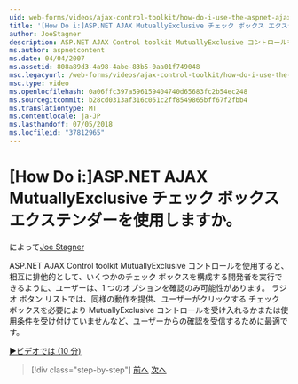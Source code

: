 ```yaml
---
uid: web-forms/videos/ajax-control-toolkit/how-do-i-use-the-aspnet-ajax-mutuallyexclusive-checkbox-extender
title: '[How Do i:]ASP.NET AJAX MutuallyExclusive チェック ボックス エクステンダーを使用しますか。 | Microsoft Docs'
author: JoeStagner
description: ASP.NET AJAX Control toolkit MutuallyExclusive コントロールを使用すると、開発者は、複数のチェック ボックスとして相互に排他的で e を構成しています.
ms.author: aspnetcontent
ms.date: 04/04/2007
ms.assetid: 808a89d3-4a98-4abe-83b5-0aa01f749048
msc.legacyurl: /web-forms/videos/ajax-control-toolkit/how-do-i-use-the-aspnet-ajax-mutuallyexclusive-checkbox-extender
msc.type: video
ms.openlocfilehash: 0a06ffc397a596159404740d65683fc2b54ec248
ms.sourcegitcommit: b28cd0313af316c051c2ff8549865bff67f2fbb4
ms.translationtype: MT
ms.contentlocale: ja-JP
ms.lasthandoff: 07/05/2018
ms.locfileid: "37812965"
---
```

<a name="how-do-i-use-the-aspnet-ajax-mutuallyexclusive-checkbox-extender"></a>[How Do i:]ASP.NET AJAX MutuallyExclusive チェック ボックス エクステンダーを使用しますか。
====================
によって[Joe Stagner](https://github.com/JoeStagner)

ASP.NET AJAX Control toolkit MutuallyExclusive コントロールを使用すると、相互に排他的として、いくつかのチェック ボックスを構成する開発者を実行できるように、ユーザーは、1 つのオプションを確認のみ可能性があります。 ラジオ ボタン リストでは、同様の動作を提供、ユーザーがクリックする チェック ボックスを必要により MutuallyExclusive コントロールを受け入れるかまたは使用条件を受け付けていませんなど、ユーザーからの確認を受信するために最適です。

[&#9654;ビデオでは (10 分)](https://channel9.msdn.com/Blogs/ASP-NET-Site-Videos/how-do-i-use-the-aspnet-ajax-mutuallyexclusive-checkbox-extender)

> [!div class="step-by-step"]
> [前へ](how-do-i-use-the-aspnet-ajax-maskededit-controls.md)
> [次へ](how-do-i-use-the-aspnet-ajax-nobot-control.md)

